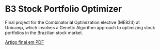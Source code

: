 # B3 Stock Portfolio Optimizer

Final project for the Combinatorial Optimization elective (ME824) at Unicamp, which involves a Genetic Algorithm approach to optimizing stock portfolios in the Brazilian stock market.

[Artigo final em PDF](ProjetoMO824.pdf)
